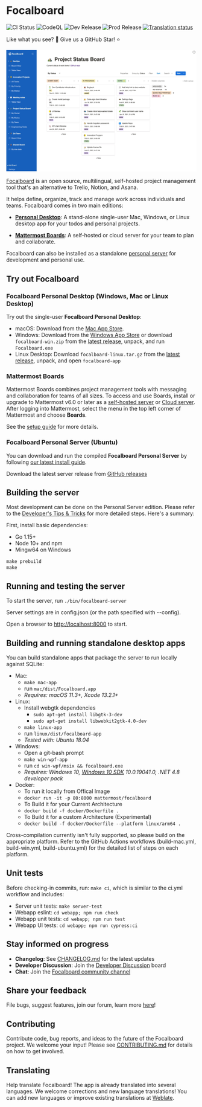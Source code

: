 # Focalboard

![CI Status](https://github.com/mattermost/focalboard/actions/workflows/ci.yml/badge.svg)
![CodeQL](https://github.com/mattermost/focalboard/actions/workflows/codeql-analysis.yml/badge.svg)
![Dev Release](https://github.com/mattermost/focalboard/actions/workflows/dev-release.yml/badge.svg)
![Prod Release](https://github.com/mattermost/focalboard/actions/workflows/prod-release.yml/badge.svg)
<a href="https://translate.mattermost.com/engage/focalboard/">
<img src="https://translate.mattermost.com/widgets/focalboard/-/svg-badge.svg" alt="Translation status" />
</a>

Like what you see? :eyes: Give us a GitHub Star! :star:

[![Focalboard](website/site/static/img/hero.jpg)](https://www.focalboard.com)

[Focalboard](https://www.focalboard.com) is an open source, multilingual, self-hosted project management tool that's an alternative to Trello, Notion, and Asana.

It helps define, organize, track and manage work across individuals and teams. Focalboard comes in two main editions:

* **[Personal Desktop](https://www.focalboard.com/download/personal-edition/desktop/)**: A stand-alone single-user Mac, Windows, or Linux desktop app for your todos and personal projects.

* **[Mattermost Boards](https://www.focalboard.com/download/mattermost/)**: A self-hosted or cloud server for your team to plan and collaborate.

Focalboard can also be installed as a standalone [personal server](https://www.focalboard.com/download/personal-edition/ubuntu/) for development and personal use.

## Try out Focalboard

### Focalboard Personal Desktop (Windows, Mac or Linux Desktop)

Try out the single-user **Focalboard Personal Desktop**:
* macOS: Download from the [Mac App Store](https://apps.apple.com/us/app/focalboard-insiders/id1556908618?mt=12).
* Windows: Download from the [Windows App Store](https://www.microsoft.com/store/productId/9NLN2T0SX9VF) or download `focalboard-win.zip` from the [latest release](https://github.com/mattermost/focalboard/releases), unpack, and run `Focalboard.exe`
* Linux Desktop: Download `focalboard-linux.tar.gz` from the [latest release](https://github.com/mattermost/focalboard/releases), unpack, and open `focalboard-app`

### Mattermost Boards

Mattermost Boards combines project management tools with messaging and collaboration for teams of all sizes. To access and use Boards, install or upgrade to Mattermost v6.0 or later as a [self-hosted server](https://docs.mattermost.com/guides/deployment.html?utm_source=focalboard&utm_campaign=focalboard) or [Cloud server](https://mattermost.com/get-started/?utm_source=focalboard&utm_campaign=focalboard). After logging into Mattermost, select the menu in the top left corner of Mattermost and choose **Boards**.

See the [setup guide](https://www.focalboard.com/download/mattermost/) for more details.

### Focalboard Personal Server (Ubuntu)

You can download and run the compiled **Focalboard Personal Server** by following [our latest install guide](https://www.focalboard.com/download/personal-edition/ubuntu/).

Download the latest server release from [GitHub releases](https://github.com/mattermost/focalboard/releases)

## Building the server

Most development can be done on the Personal Server edition. Please refer to the [Developer's Tips & Tricks](https://mattermost.github.io/focalboard/dev-tips) for more detailed steps. Here's a summary:

First, install basic dependencies:
* Go 1.15+
* Node 10+ and npm
* Mingw64 on Windows

```
make prebuild
make
```

## Running and testing the server

To start the server, run `./bin/focalboard-server`

Server settings are in config.json (or the path specified with --config).

Open a browser to [http://localhost:8000](http://localhost:8000) to start.

## Building and running standalone desktop apps

You can build standalone apps that package the server to run locally against SQLite:

* Mac:
    * `make mac-app`
    * run `mac/dist/Focalboard.app`
    * *Requires: macOS 11.3+, Xcode 13.2.1+*
* Linux:
    * Install webgtk dependencies
        * `sudo apt-get install libgtk-3-dev`
        * `sudo apt-get install libwebkit2gtk-4.0-dev`
    * `make linux-app`
    * run `linux/dist/focalboard-app`
    * *Tested with: Ubuntu 18.04*
* Windows:
    * Open a git-bash prompt
    * `make win-wpf-app`
    * run `cd win-wpf/msix && focalboard.exe`
    * *Requires: Windows 10, [Windows 10 SDK](https://developer.microsoft.com/en-us/windows/downloads/sdk-archive/) 10.0.19041.0, .NET 4.8 developer pack*
* Docker:
    * To run it locally from Offical Image
    * `docker run -it -p 80:8000 mattermost/focalboard`
    * To Build it for your Current Architecture
    * `docker build -f docker/Dockerfile .`
    * To Build it for a custom Architecture (Experimental)
    * `docker build -f docker/Dockerfile --platform linux/arm64 .`

Cross-compilation currently isn't fully supported, so please build on the appropriate platform. Refer to the GitHub Actions workflows (build-mac.yml, build-win.yml, build-ubuntu.yml) for the detailed list of steps on each platform.

## Unit tests

Before checking-in commits, run: `make ci`, which is similar to the ci.yml workflow and includes:
* Server unit tests: `make server-test`
* Webapp eslint: `cd webapp; npm run check`
* Webapp unit tests: `cd webapp; npm run test`
* Webapp UI tests: `cd webapp; npm run cypress:ci`

## Stay informed on progress

* **Changelog**: See [CHANGELOG.md](CHANGELOG.md) for the latest updates
* **Developer Discussion**: Join the [Developer Discussion](https://github.com/mattermost/focalboard/discussions) board
* **Chat**: Join the [Focalboard community channel](https://community.mattermost.com/core/channels/focalboard)

## Share your feedback

File bugs, suggest features, join our forum, learn more [here](https://github.com/mattermost/focalboard/wiki/Share-your-feedback)!

## Contributing

Contribute code, bug reports, and ideas to the future of the Focalboard project. We welcome your input! Please see [CONTRIBUTING.md](CONTRIBUTING.md) for details on how to get involved.

## Translating

Help translate Focalboard! The app is already translated into several languages. We welcome corrections and new language translations! You can add new languages or improve existing translations at [Weblate](https://translate.mattermost.com/engage/focalboard/).
